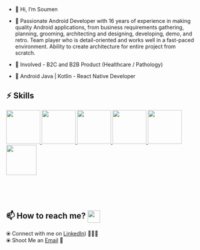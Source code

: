 - 👋 Hi, I’m Soumen
- 👀 Passionate Android Developer with 16 years of experience in making quality Android applications, from business
requirements gathering, planning, grooming, architecting and designing, developing, demo, and retro. Team player who
is detail-oriented and works well in a fast-paced environment. Ability to create architecture for entire project from scratch.

- 🔭 Involved - B2C and B2B Product (Healthcare / Pathology)

- 🌱 Android Java | Kotlin - React Native Developer



 ## :zap: Skills

  <a href="https://www.linux.org/" target="_blanfalse" />
    <img src="https://www.vectorlogo.zone/logos/android/android-icon.svg"  height="90" />
  </a> 

   <a href="https://www.linux.org/" target="_blanfalse" />
    <img src="https://www.vectorlogo.zone/logos/kotlinlang/kotlinlang-icon.svg"  height="90" />
  </a> 

   <a href="https://www.linux.org/" target="_blanfalse" />
    <img src="https://www.vectorlogo.zone/logos/reactjs/reactjs-icon.svg"  height="90" />
  </a>

  <a href="https://www.linux.org/" target="_blanfalse" />
    <img src="https://www.vectorlogo.zone/logos/linux/linux-icon.svg"  height="90" />
  </a>

   </a>
    <a href="https://pages.github.com/?(null)" target="_blank" >
   <img src="https://media.giphy.com/media/kH1DBkPNyZPOk0BxrM/giphy.gif" width="90" />
  </a>
 </a>
  <a href="https://code.visualstudio.com/" target="_blank" >
    <img src="https://i.giphy.com/media/IdyAQJVN2kVPNUrojM/200.webp"  height="80" /> 
  </a>



 <br><br><br>
 
 ## 📫 How to reach me? <img align="center" src="https://github.com/RishikeshOps/my_readme.md/blob/363fac5a1173a4727253e8e4a54104b604e5875b/Handshake.gif" height="33px" /></h3> 
  ⦿ Connect with me on [LinkedIn](https://www.linkedin.com/in/soumen-bhattacharjee-777931a/)) 👨🏻‍💻 <br>
  ⦿ Shoot Me an [Email](mailto:bhattacharjee.soumen@gmail.com) 💌 <br>

<!--
**soumen321/soumen321** is a ✨ _special_ ✨ repository because its `README.md` (this file) appears on your GitHub profile.

Here are some ideas to get you started:

- 🔭 I’m currently working on ...
- 🌱 I’m currently learning ...
- 👯 I’m looking to collaborate on ...
- 🤔 I’m looking for help with ...
- 💬 Ask me about ...
- 📫 How to reach me: ...
- 😄 Pronouns: ...
- ⚡ Fun fact: ...
-->
